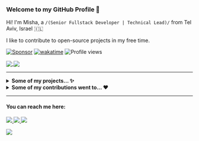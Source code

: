 ### Welcome to my GitHub Profile 👋

Hi! I'm Misha, a `/(Senior Fullstack Developer | Technical Lead)/` from Tel Aviv, Israel 🇮🇱

I like to contribute to open-source projects in my free time.

[![Sponsor](https://img.shields.io/static/v1?label=Sponsor&message=%E2%9D%A4&logo=github)](https://github.com/sponsors/MishaKav)
[![wakatime](https://wakatime.com/badge/user/f838c8aa-c197-42f0-b335-cd1d26159dfd.svg)](https://wakatime.com/@f838c8aa-c197-42f0-b335-cd1d26159dfd)
![Profile views](https://komarev.com/ghpvc/?username=MishaKav&base=654)

<a href="https://github.com/MishaKav">
  <img align="center" src="https://github-readme-stats.vercel.app/api?username=MishaKav&show_icons=true&theme=default&hide_title=false&include_all_commits=false" />
</a>
<a href="https://github.com/MishaKav">
  <img align="center" src="https://github-readme-streak-stats.herokuapp.com?user=MishaKav" />
</a>

---

<details><summary><strong>Some of my projects... ✨</strong></summary>

---

[MishaKav](https://github.com/MishaKav) / [**pytest-coverage-comment**](https://github.com/MishaKav/pytest-coverage-comment)

> This action comments a pull request or commit with a HTML test coverage report. The report is based on the coverage report generated by your test runner.

![licience of pytest-coverage-comment](https://img.shields.io/github/license/MishaKav/pytest-coverage-comment)
[![Stars of MishaKav on GitHub](https://img.shields.io/github/stars/MishaKav/pytest-coverage-comment?label=Stars&logo=github)](https://github.com/MishaKav/pytest-coverage-comment)
[![Top language of pytest-coverage-comment](https://img.shields.io/github/languages/top/MishaKav/pytest-coverage-comment)](https://github.com/MishaKav/pytest-coverage-comment)
[![wakatime of pytest-coverage-comment](https://wakatime.com/badge/user/f838c8aa-c197-42f0-b335-cd1d26159dfd/project/b1e64a51-e518-4b91-bb00-189ffdd444c6.svg)](https://wakatime.com/badge/user/f838c8aa-c197-42f0-b335-cd1d26159dfd/project/b1e64a51-e518-4b91-bb00-189ffdd444c6)
---

[MishaKav](https://github.com/MishaKav) / [**jest-coverage-comment**](https://github.com/MishaKav/jest-coverage-comment)

> This action comments a pull request or commit with a HTML test coverage report. The report is based on the coverage report generated by your test runner.

![licience of jest-coverage-comment](https://img.shields.io/github/license/MishaKav/jest-coverage-comment)
[![Stars of MishaKav on GitHub](https://img.shields.io/github/stars/MishaKav/jest-coverage-comment?label=Stars&logo=github)](https://github.com/MishaKav/jest-coverage-comment)
[![Top language of jest-coverage-comment](https://img.shields.io/github/languages/top/MishaKav/jest-coverage-comment)](https://github.com/MishaKav/jest-coverage-comment)
[![wakatime of jest-coverage-comment](https://wakatime.com/badge/user/f838c8aa-c197-42f0-b335-cd1d26159dfd/project/9b2410f3-4104-44ec-bd7f-8d2553a31ffb.svg)](https://wakatime.com/badge/user/f838c8aa-c197-42f0-b335-cd1d26159dfd/project/9b2410f3-4104-44ec-bd7f-8d2553a31ffb)

---

</details>


<details><summary><strong>Some of my contributions went to... ❤️</strong></summary>

---

[ant-design](https://github.com/ant-design) / [**ant-design**](https://github.com/ant-design/ant-design)

> An enterprise-class UI design language and React UI library.

[![Stars of ant-design on GitHub](https://img.shields.io/github/stars/ant-design/ant-design?label=Stars&logo=github)](https://github.com/ant-design/ant-design)
[![Weekly downloads of ant-design on NPM](https://img.shields.io/npm/dw/antd?label=Downloads&logo=npm)](https://www.npmjs.com/package/antd)
[![Top language of ant-design](https://img.shields.io/github/languages/top/ant-design/ant-design)](https://github.com/ant-design/ant-design)

---

[withfig](https://github.com/withfig) / [**autocomplete**](https://github.com/withfig/autocomplete)

> Fig adds autocomplete to your terminal.

[![Stars of withfig on GitHub](https://img.shields.io/github/stars/withfig/autocomplete?label=Stars&logo=github)](https://github.com/withfig/autocomplete)
[![Weekly downloads of withfig on NPM](https://img.shields.io/npm/dw/@withfig/autocomplete?label=Downloads&logo=npm)](https://www.npmjs.com/package/@withfig/autocomplete)
[![Top language of withfig](https://img.shields.io/github/languages/top/withfig/autocomplete)](https://github.com/withfig/autocomplete)

---

[Schneegans](https://github.com/Schneegans) / [**dynamic-badges-action**](https://github.com/Schneegans/dynamic-badges-action)

> This action allows you to create badges for your README.md with shields.io which may change with every commit. To do this, this action does not need to push anything to your repository!

[![Stars of dynamic-badges-action on GitHub](https://img.shields.io/github/stars/Schneegans/dynamic-badges-action?label=Stars&logo=github)](https://github.com/Schneegans/dynamic-badges-action)
[![Top language of dynamic-badges-action](https://img.shields.io/github/languages/top/withfig/autocomplete)](https://github.com/Schneegans/dynamic-badges-action)

---

</details>

---

#### You can reach me here:  
<a href="https://www.linkedin.com/in/MishaKav/" target="_blank">
    <img src="https://img.shields.io/badge/linkedin-%230077B5.svg?&style=for-the-badge&logo=linkedin&logoColor=white" />
  </a>
<a href="https://www.instagram.com/mishakav/" target="_blank">
    <img src="https://img.shields.io/badge/instagram-%23E4405F.svg?&style=for-the-badge&logo=instagram&logoColor=white" />
  </a>
<a href="mailto:misha.kav@gmail.com" target="_blank">
    <img src="https://img.shields.io/badge/Gmail-D14836?style=for-the-badge&logo=gmail&logoColor=white" />
 </a>


![](https://hit.yhype.me/github/profile?user_id=289035)
